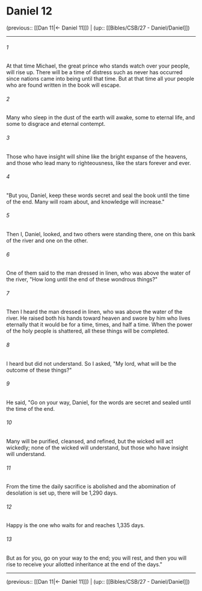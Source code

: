 # Daniel 12

(previous:: [[Dan 11|← Daniel 11]]) | (up:: [[Bibles/CSB/27 - Daniel/Daniel]])

***


###### 1 
At that time Michael, the great prince who stands watch over your people, will rise up. There will be a time of distress such as never has occurred since nations came into being until that time. But at that time all your people who are found written in the book will escape. 

###### 2 
Many who sleep in the dust of the earth will awake, some to eternal life, and some to disgrace and eternal contempt. 

###### 3 
Those who have insight will shine like the bright expanse of the heavens, and those who lead many to righteousness, like the stars forever and ever. 

###### 4 
"But you, Daniel, keep these words secret and seal the book until the time of the end. Many will roam about, and knowledge will increase." 

###### 5 
Then I, Daniel, looked, and two others were standing there, one on this bank of the river and one on the other. 

###### 6 
One of them said to the man dressed in linen, who was above the water of the river, "How long until the end of these wondrous things?" 

###### 7 
Then I heard the man dressed in linen, who was above the water of the river. He raised both his hands toward heaven and swore by him who lives eternally that it would be for a time, times, and half a time. When the power of the holy people is shattered, all these things will be completed. 

###### 8 
I heard but did not understand. So I asked, "My lord, what will be the outcome of these things?" 

###### 9 
He said, "Go on your way, Daniel, for the words are secret and sealed until the time of the end. 

###### 10 
Many will be purified, cleansed, and refined, but the wicked will act wickedly; none of the wicked will understand, but those who have insight will understand. 

###### 11 
From the time the daily sacrifice is abolished and the abomination of desolation is set up, there will be 1,290 days. 

###### 12 
Happy is the one who waits for and reaches 1,335 days. 

###### 13 
But as for you, go on your way to the end; you will rest, and then you will rise to receive your allotted inheritance at the end of the days."

***

(previous:: [[Dan 11|← Daniel 11]]) | (up:: [[Bibles/CSB/27 - Daniel/Daniel]])
